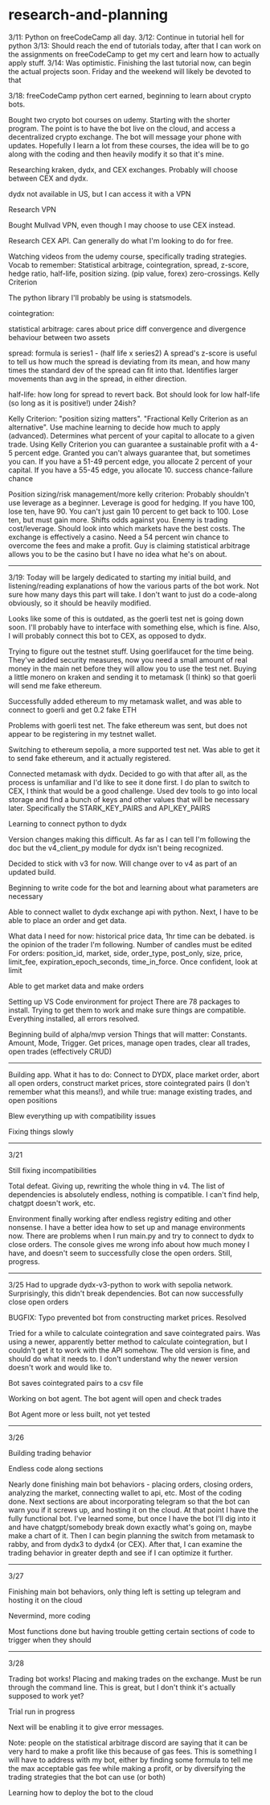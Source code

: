 # research-and-planning

3/11: Python on freeCodeCamp all day.
3/12: Continue in tutorial hell for python
3/13: Should reach the end of tutorials today, after that I can work on the assignments on freeCodeCamp to get my cert and learn how to actually apply stuff.
3/14: Was optimistic. Finishing the last tutorial now, can begin the actual projects soon. Friday and the weekend will likely be devoted to that

3/18: freeCodeCamp python cert earned, beginning to learn about crypto bots. 

Bought two crypto bot courses on udemy. Starting with the shorter program. The point is to have the bot live on the cloud, and access a decentralized crypto exchange. The bot will message your phone with updates. Hopefully I learn a lot from these courses, the idea will be to go along with the coding and then heavily modify it so that it's mine.

Researching kraken, dydx, and CEX exchanges. Probably will choose between CEX and dydx.

dydx not available in US, but I can access it with a VPN

Research VPN

Bought Mullvad VPN, even though I may choose to use CEX instead.

Research CEX API. Can generally do what I'm looking to do for free.

Watching videos from the udemy course, specifically trading strategies. 
Vocab to remember: Statistical arbitrage, cointegration, spread, z-score, hedge ratio, half-life, position sizing. (pip value, forex) zero-crossings. Kelly Criterion

The python library I'll probably be using is statsmodels. 

cointegration: 

statistical arbitrage: cares about price diff convergence and divergence behaviour between two assets

spread: formula is series1 - (half life x series2) A spread's z-score is useful to tell us how much the spread is deviating from its mean, and how many times the standard dev of the spread can fit into that. Identifies larger movements than avg in the spread, in either direction.

half-life: how long for spread to revert back. Bot should look for low half-life (so long as it is positive!) under 24ish?

Kelly Criterion: "position sizing matters". "Fractional Kelly Criterion as an alternative". Use machine learning to decide how much to apply (advanced). Determines what percent of your capital to allocate to a given trade. Using Kelly Criterion you can guarantee a sustainable profit with a 4-5 percent edge. Granted you can't always guarantee that, but sometimes you can. If you have a 51-49 percent edge, you allocate 2 percent of your capital. If you have a 55-45 edge, you allocate 10. success chance-failure chance

Position sizing/risk management/more kelly criterion: Probably shouldn't use leverage as a beginner. Leverage is good for hedging. If you have 100, lose ten, have 90. You can't just gain 10 percent to get back to 100. Lose ten, but must gain more. Shifts odds against you. Enemy is trading cost/leverage. Should look into which markets have the best costs. The exchange is effectively a casino. Need a 54 percent win chance to overcome the fees and make a profit. Guy is claiming statistical arbitrage allows you to be the casino but I have no idea what he's on about.

-------------------------

3/19: Today will be largely dedicated to starting my initial build, and listening/reading explanations of how the various parts of the bot work. Not sure how many days this part will take. I don't want to just do a code-along obviously, so it should be heavily modified.

Looks like some of this is outdated, as the goerli test net is going down soon. I'll probably have to interface with something else, which is fine. Also, I will probably connect this bot to CEX, as opposed to dydx. 

Trying to figure out the testnet stuff. Using goerlifaucet for the time being. They've added security measures, now you need a small amount of real money in the main net before they will allow you to use the test net. Buying a little monero on kraken and sending it to metamask (I think) so that goerli will send me fake ethereum.

Successfully added ethereum to my metamask wallet, and was able to connect to goerli and get 0.2 fake ETH

Problems with goerli test net. The fake ethereum was sent, but does not appear to be registering in my testnet wallet. 

Switching to ethereum sepolia, a more supported test net. Was able to get it to send fake ethereum, and it actually registered.

Connected metamask with dydx. Decided to go with that after all, as the process is unfamiliar and I'd like to see it done first. I do plan to switch to CEX, I think that would be a good challenge. Used dev tools to go into local storage and find a bunch of keys and other values that will be necessary later. Specifically the STARK_KEY_PAIRS and API_KEY_PAIRS

Learning to connect python to dydx

Version changes making this difficult. As far as I can tell I'm following the doc but the v4_client_py module for dydx isn't being recognized. 

Decided to stick with v3 for now. Will change over to v4 as part of an updated build.

Beginning to write code for the bot and learning about what parameters are necessary

Able to connect wallet to dydx exchange api with python. Next, I have to be able to place an order and get data.

What data I need for now: historical price data, 1hr time can be debated. is the opinion of the trader I'm following. Number of candles must be edited
For orders: position_id, market, side, order_type, post_only, size, price, limit_fee, expiration_epoch_seconds, time_in_force. Once confident, look at limit

Able to get market data and make orders

Setting up VS Code environment for project
There are 78 packages to install. Trying to get them to work and make sure things are compatible. 
Everything installed, all errors resolved. 

Beginning build of alpha/mvp version
Things that will matter: Constants. Amount, Mode, Trigger. Get prices, manage open trades, clear all trades, open trades (effectively CRUD)

---------------------------------------------

Building app. What it has to do: Connect to DYDX, place market order, abort all open orders, construct market prices, store cointegrated pairs (I don't remember what this means!), and while true: manage existing trades, and open positions

Blew everything up with compatibility issues

Fixing things slowly

----------------------------------------------

3/21

Still fixing incompatibilities

Total defeat. Giving up, rewriting the whole thing in v4. The list of dependencies is absolutely endless, nothing is compatible. I can't find help, chatgpt doesn't work, etc. 

Environment finally working after endless registry editing and other nonsense. I have a better idea how to set up and manage environments now. There are problems when I run main.py and try to connect to dydx to close orders. The console gives me wrong info about how much money I have, and doesn't seem to successfully close the open orders. Still, progress.

--------------------------------------------------

3/25
Had to upgrade dydx-v3-python to work with sepolia network. Surprisingly, this didn't break dependencies. Bot can now successfully close open orders

BUGFIX: Typo prevented bot from constructing market prices. Resolved

Tried for a while to calculate cointegration and save cointegrated pairs. Was using a newer, apparently better method to calculate cointegration, but I couldn't get it to work with the API somehow. The old version is fine, and should do what it needs to. I don't understand why the newer version doesn't work and would like to.

Bot saves cointegrated pairs to a csv file

Working on bot agent. The bot agent will open and check trades

Bot Agent more or less built, not yet tested

---------------------------------------------------------
3/26

Building trading behavior

Endless code along sections

Nearly done finishing main bot behaviors - placing orders, closing orders, analyzing the market, connecting wallet to api, etc. Most of the coding done. Next sections are about incorporating telegram so that the bot can warn you if it screws up, and hosting it on the cloud. At that point I have the fully functional bot. I've learned some, but once I have the bot I'll dig into it and have chatgpt/somebody break down exactly what's going on, maybe make a chart of it. Then I can begin planning the switch from metamask to rabby, and from dydx3 to dydx4 (or CEX). After that, I can examine the trading behavior in greater depth and see if I can optimize it further. 

----------------------------------------------------------
3/27

Finishing main bot behaviors, only thing left is setting up telegram and hosting it on the cloud

Nevermind, more coding

Most functions done but having trouble getting certain sections of code to trigger when they should

------------------------------------------------------------
3/28

Trading bot works! Placing and making trades on the exchange. Must be run through the command line. This is great, but I don't think it's actually supposed to work yet?

Trial run in progress

Next will be enabling it to give error messages. 

Note: people on the statistical arbitrage discord are saying that it can be very hard to make a profit like this because of gas fees. This is something I will have to address with my bot, either by finding some formula to tell me the max acceptable gas fee while making a profit, or by diversifying the trading strategies that the bot can use (or both)

Learning how to deploy the bot to the cloud








